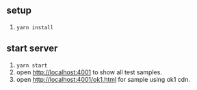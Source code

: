 ## setup

1. `yarn install`

## start server

1. `yarn start`
2. open <http://localhost:4001> to show all test samples.
3. open <http://localhost:4001/ok1.html> for sample using ok1 cdn.
